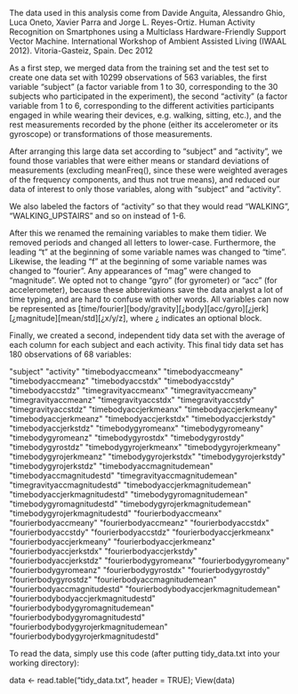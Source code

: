The data used in this analysis come from Davide Anguita, Alessandro Ghio, Luca Oneto, Xavier Parra and Jorge L. Reyes-Ortiz. Human Activity Recognition on Smartphones using a Multiclass Hardware-Friendly Support Vector Machine. International Workshop of Ambient Assisted Living (IWAAL 2012). Vitoria-Gasteiz, Spain. Dec 2012

As a first step, we merged data from the training set and the test set to create one data set with 10299 observations of 563 variables, the first variable “subject” (a factor variable from 1 to 30, corresponding to the 30 subjects who participated in the experiment), the second “activity” (a factor variable from 1 to 6, corresponding to the different activities participants engaged in while wearing their devices, e.g. walking, sitting, etc.), and the rest measurements recorded by the phone (either its accelerometer or its gyroscope) or transformations of those measurements.

After arranging this large data set according to “subject” and “activity”, we found those variables that were either means or standard deviations of measurements (excluding meanFreq(), since these were weighted averages of the frequency components, and thus not true means), and reduced our data of interest to only those variables, along with “subject” and “activity”. 

We also labeled the factors of “activity” so that they would read “WALKING”, “WALKING_UPSTAIRS” and so on instead of 1-6.

After this we renamed the remaining variables to make them tidier. We removed periods and changed all letters to lower-case. Furthermore, the leading “t” at the beginning of some variable names was changed to “time”. Likewise, the leading “f” at the beginning of some variable names was changed to “fourier”. Any appearances of “mag” were changed to “magnitude”. We opted not to change “gyro” (for gyrometer) or “acc” (for accelerometer), because these abbreviations save the data analyst a lot of time typing, and are hard to confuse with other words. All variables can now be represented as [time/fourier][body/gravity][¿body][acc/gyro][¿jerk][¿magnitude][mean/std][¿x/y/z], where ¿ indicates an optional block. 

Finally, we created a second, independent tidy data set with the average of each column for each subject and each activity. This final tidy data set has 180 observations of 68 variables:

"subject" "activity" "timebodyaccmeanx" "timebodyaccmeany" "timebodyaccmeanz" "timebodyaccstdx" "timebodyaccstdy" "timebodyaccstdz" "timegravityaccmeanx" "timegravityaccmeany" "timegravityaccmeanz" "timegravityaccstdx" "timegravityaccstdy" "timegravityaccstdz" "timebodyaccjerkmeanx" "timebodyaccjerkmeany" "timebodyaccjerkmeanz" "timebodyaccjerkstdx" "timebodyaccjerkstdy" "timebodyaccjerkstdz" "timebodygyromeanx" "timebodygyromeany" "timebodygyromeanz" "timebodygyrostdx" "timebodygyrostdy" "timebodygyrostdz" "timebodygyrojerkmeanx" "timebodygyrojerkmeany" "timebodygyrojerkmeanz" "timebodygyrojerkstdx" "timebodygyrojerkstdy" "timebodygyrojerkstdz" "timebodyaccmagnitudemean" "timebodyaccmagnitudestd" "timegravityaccmagnitudemean" "timegravityaccmagnitudestd" "timebodyaccjerkmagnitudemean" "timebodyaccjerkmagnitudestd" "timebodygyromagnitudemean" "timebodygyromagnitudestd" "timebodygyrojerkmagnitudemean" "timebodygyrojerkmagnitudestd" "fourierbodyaccmeanx" "fourierbodyaccmeany" "fourierbodyaccmeanz" "fourierbodyaccstdx" "fourierbodyaccstdy" "fourierbodyaccstdz" "fourierbodyaccjerkmeanx" "fourierbodyaccjerkmeany" "fourierbodyaccjerkmeanz" "fourierbodyaccjerkstdx" "fourierbodyaccjerkstdy" "fourierbodyaccjerkstdz" "fourierbodygyromeanx" "fourierbodygyromeany" "fourierbodygyromeanz" "fourierbodygyrostdx" "fourierbodygyrostdy" "fourierbodygyrostdz" "fourierbodyaccmagnitudemean" "fourierbodyaccmagnitudestd" "fourierbodybodyaccjerkmagnitudemean" "fourierbodybodyaccjerkmagnitudestd" "fourierbodybodygyromagnitudemean" "fourierbodybodygyromagnitudestd" "fourierbodybodygyrojerkmagnitudemean" "fourierbodybodygyrojerkmagnitudestd"

To read the data, simply use this code (after putting tidy_data.txt into your working directory):

data <- read.table(“tidy_data.txt”, header = TRUE); View(data)
